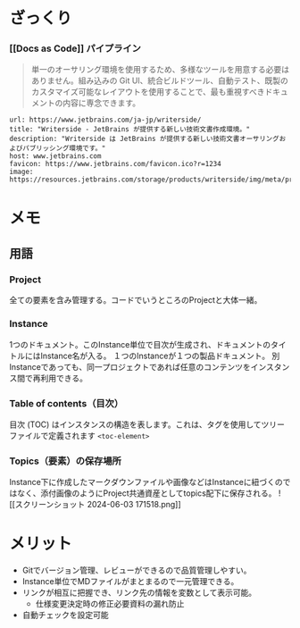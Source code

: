 # ざっくり
### [[Docs as Code]] パイプライン

> 単一のオーサリング環境を使用するため、多様なツールを用意する必要はありません。組み込みの Git UI、統合ビルドツール、自動テスト、既製のカスタマイズ可能なレイアウトを使用することで、最も重視すべきドキュメントの内容に専念できます。

```cardlink
url: https://www.jetbrains.com/ja-jp/writerside/
title: "Writerside - JetBrains が提供する新しい技術文書作成環境。"
description: "Writerside は JetBrains が提供する新しい技術文書オーサリングおよびパブリッシング環境です。"
host: www.jetbrains.com
favicon: https://www.jetbrains.com/favicon.ico?r=1234
image: https://resources.jetbrains.com/storage/products/writerside/img/meta/preview.png
```

# メモ
## 用語
### Project
全ての要素を含み管理する。コードでいうところのProjectと大体一緒。
### Instance
1つのドキュメント。このInstance単位で目次が生成され、ドキュメントのタイトルにはInstance名が入る。
１つのInstanceが１つの製品ドキュメント。
別Instanceであっても、同一プロジェクトであれば任意のコンテンツをインスタンス間で再利用できる。
### Table of contents（目次）
目次 (TOC) はインスタンスの構造を表します。これは、タグを使用してツリー ファイルで定義されます `<toc-element>`
### Topics（要素）の保存場所
Instance下に作成したマークダウンファイルや画像などはInstanceに紐づくのではなく、添付画像のようにProject共通資産としてtopics配下に保存される。
![[スクリーンショット 2024-06-03 171518.png]]

# メリット
- Gitでバージョン管理、レビューができるので品質管理しやすい。
- Instance単位でMDファイルがまとまるので一元管理できる。
- リンクが相互に把握でき、リンク先の情報を変数として表示可能。
	- 仕様変更決定時の修正必要資料の漏れ防止
- 自動チェックを設定可能